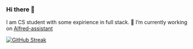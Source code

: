 ### Hi there 👋
I am CS student with some expirience in full stack.
🌱 I’m currently working on [Alfred-assistant](https://alfred-assistant.com)
  
[![GitHub Streak](https://streak-stats.demolab.com?user=alukan&theme=dark&hide_border=true&mode=weekly&hide_longest_streak=true&&starting_year=2023)](https://git.io/streak-stats)

<!--
**alukan/alukan** is a ✨ _special_ ✨ repository because its `README.md` (this file) appears on your GitHub profile.

Here are some ideas to get you started:


- 👯 I’m looking to collaborate on ...
- 🤔 I’m looking for help with ...
- 💬 Ask me about ...
- 📫 How to reach me: ...
- 😄 Pronouns: ... ...
-->

